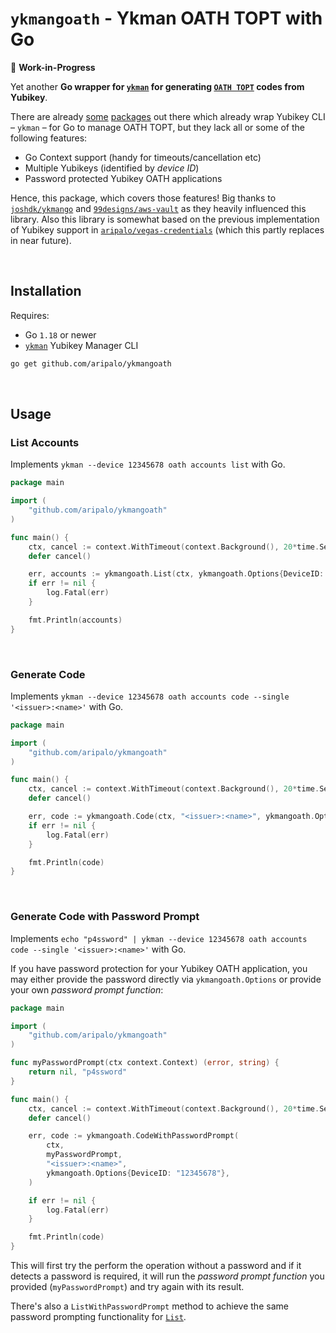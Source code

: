 # `ykmangoath` - Ykman OATH TOPT with Go

🚧  **Work-in-Progress**

Yet another **Go wrapper for [`ykman`](https://developers.yubico.com/yubikey-manager/) for generating [`OATH TOPT`](https://en.wikipedia.org/wiki/Time-based_one-time_password) codes from Yubikey**.

There are already [some](https://github.com/99designs/aws-vault/blob/master/prompt/ykman.go) [packages](https://github.com/joshdk/ykmango) out there which already wrap Yubikey CLI – `ykman` – for Go to manage OATH TOPT, but they lack all or some of the following features:

- Go Context support (handy for timeouts/cancellation etc)
- Multiple Yubikeys (identified by _device ID_)
- Password protected Yubikey OATH applications

Hence, this package, which covers those features! Big thanks to [`joshdk/ykmango`](https://github.com/joshdk/ykmango) and [`99designs/aws-vault`](https://github.com/99designs/aws-vault/blob/master/prompt/ykman.go) as they heavily influenced this library. Also this library is somewhat based on the previous implementation of Yubikey support in [`aripalo/vegas-credentials`](https://github.com/aripalo/vegas-credentials) (which this partly replaces in near future).

<br/>

## Installation

Requires:
- Go `1.18` or newer
- [`ykman`](https://developers.yubico.com/yubikey-manager/) Yubikey Manager CLI

```sh
go get github.com/aripalo/ykmangoath
```

<br/>

## Usage

### List Accounts

Implements `ykman --device 12345678 oath accounts list` with Go.

```go
package main

import (
	"github.com/aripalo/ykmangoath"
)

func main() {
	ctx, cancel := context.WithTimeout(context.Background(), 20*time.Second)
	defer cancel()

	err, accounts := ykmangoath.List(ctx, ykmangoath.Options{DeviceID: "12345678"})
	if err != nil {
		log.Fatal(err)
	}

	fmt.Println(accounts)
}
```

<br/>

### Generate Code

Implements `ykman --device 12345678 oath accounts code --single '<issuer>:<name>'` with Go.

```go
package main

import (
	"github.com/aripalo/ykmangoath"
)

func main() {
	ctx, cancel := context.WithTimeout(context.Background(), 20*time.Second)
	defer cancel()

	err, code := ykmangoath.Code(ctx, "<issuer>:<name>", ykmangoath.Options{DeviceID: "12345678"})
	if err != nil {
		log.Fatal(err)
	}

	fmt.Println(code)
}
```

<br/>

### Generate Code with Password Prompt

Implements `echo "p4ssword" | ykman --device 12345678 oath accounts code --single '<issuer>:<name>'` with Go.

If you have password protection for your Yubikey OATH application, you may either provide the password directly via `ykmangoath.Options` or provide your own _password prompt function_:

```go
package main

import (
	"github.com/aripalo/ykmangoath"
)

func myPasswordPrompt(ctx context.Context) (error, string) {
	return nil, "p4ssword"
}

func main() {
	ctx, cancel := context.WithTimeout(context.Background(), 20*time.Second)
	defer cancel()

	err, code := ykmangoath.CodeWithPasswordPrompt(
		ctx,
		myPasswordPrompt,
		"<issuer>:<name>",
		ykmangoath.Options{DeviceID: "12345678"},
	)

	if err != nil {
		log.Fatal(err)
	}

	fmt.Println(code)
}
```

This will first try the perform the operation without a password and if it detects a password is required, it will run the _password prompt function_ you provided (`myPasswordPrompt`) and try again with its result.

There's also a `ListWithPasswordPrompt` method to achieve the same password prompting functionality for [`List`](#list-accounts).

